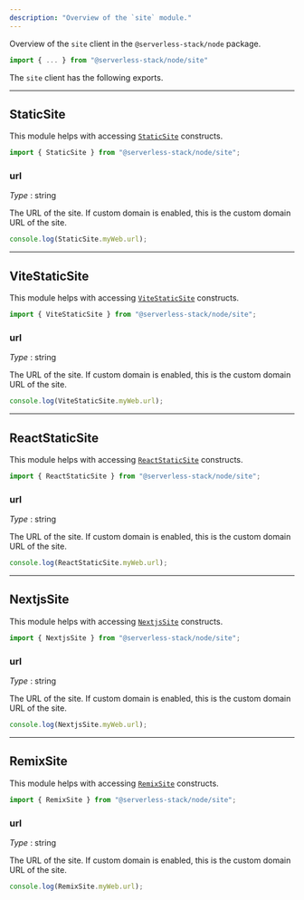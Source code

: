 ```yaml
---
description: "Overview of the `site` module."
---
```


Overview of the `site` client in the `@serverless-stack/node` package.

```ts
import { ... } from "@serverless-stack/node/site"
```

The `site` client has the following exports. 

---

## StaticSite

This module helps with accessing [`StaticSite`](../constructs/StaticSite.md) constructs.

```ts
import { StaticSite } from "@serverless-stack/node/site";
```

### url

_Type_ : <span class="mono">string</span>

The URL of the site. If custom domain is enabled, this is the custom domain URL of the site.

```ts
console.log(StaticSite.myWeb.url);
```

---

## ViteStaticSite

This module helps with accessing [`ViteStaticSite`](../constructs/ViteStaticSite.md) constructs.

```ts
import { ViteStaticSite } from "@serverless-stack/node/site";
```

### url

_Type_ : <span class="mono">string</span>

The URL of the site. If custom domain is enabled, this is the custom domain URL of the site.

```ts
console.log(ViteStaticSite.myWeb.url);
```

---

## ReactStaticSite

This module helps with accessing [`ReactStaticSite`](../constructs/ReactStaticSite.md) constructs.

```ts
import { ReactStaticSite } from "@serverless-stack/node/site";
```

### url

_Type_ : <span class="mono">string</span>

The URL of the site. If custom domain is enabled, this is the custom domain URL of the site.

```ts
console.log(ReactStaticSite.myWeb.url);
```

---

## NextjsSite

This module helps with accessing [`NextjsSite`](../constructs/NextjsSite.md) constructs.

```ts
import { NextjsSite } from "@serverless-stack/node/site";
```

### url

_Type_ : <span class="mono">string</span>

The URL of the site. If custom domain is enabled, this is the custom domain URL of the site.

```ts
console.log(NextjsSite.myWeb.url);
```

---

## RemixSite

This module helps with accessing [`RemixSite`](../constructs/RemixSite.md) constructs.

```ts
import { RemixSite } from "@serverless-stack/node/site";
```

### url

_Type_ : <span class="mono">string</span>

The URL of the site. If custom domain is enabled, this is the custom domain URL of the site.

```ts
console.log(RemixSite.myWeb.url);
```